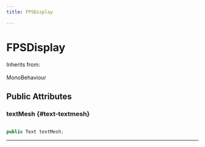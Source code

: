 ```yaml
---
title: FPSDisplay

---
```


# FPSDisplay







Inherits from: <br></br>MonoBehaviour




## Public Attributes

### textMesh {#text-textmesh}

```csharp

public Text textMesh;

```






-----------

